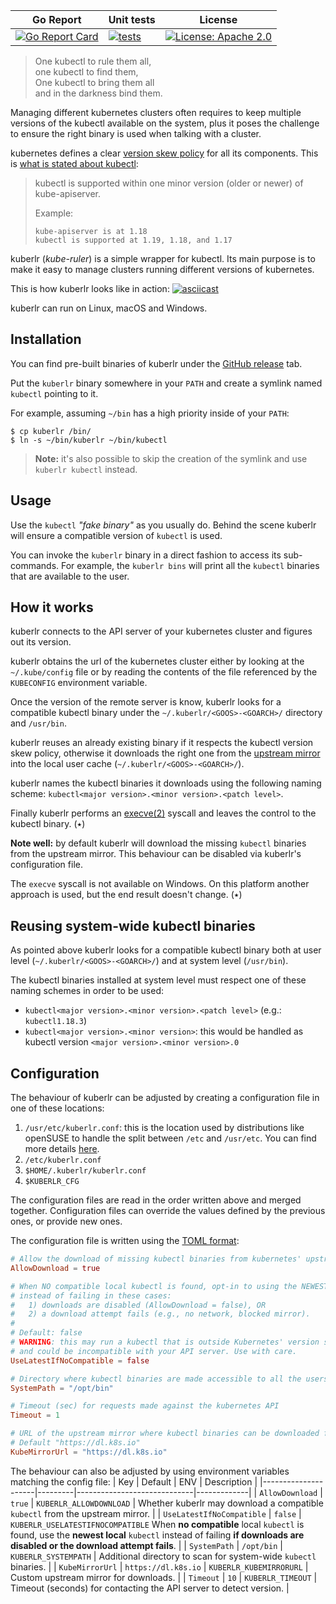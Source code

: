 | Go Report                                                                                                                                | Unit tests                                                                                                                                                              | License                                                                                                                              |
| ---------------------------------------------------------------------------------------------------------------------------------------- | ----------------------------------------------------------------------------------------------------------------------------------------------------------------------- | ------------------------------------------------------------------------------------------------------------------------------------ |
| [![Go Report Card](https://goreportcard.com/badge/github.com/flavio/kuberlr)](https://goreportcard.com/report/github.com/flavio/kuberlr) | [![tests](https://github.com/flavio/kuberlr/workflows/tests/badge.svg?branch=main)](https://github.com/flavio/kuberlr/actions?query=workflow%3Atests+branch%3Amain) | [![License: Apache 2.0](https://img.shields.io/badge/License-Apache2.0-brightgreen.svg)](https://opensource.org/licenses/Apache-2.0) |

> One kubectl to rule them all,  
> one kubectl to find them,  
> One kubectl to bring them all  
> and in the darkness bind them.

Managing different kubernetes clusters often requires to keep multiple versions
of the kubectl available on the system, plus it poses the challenge to ensure
the right binary is used when talking with a cluster.

kubernetes defines a clear [version skew policy](https://kubernetes.io/docs/setup/release/version-skew-policy/)
for all its components. This is [what is stated about kubectl](https://kubernetes.io/docs/setup/release/version-skew-policy/#kubectl):

> kubectl is supported within one minor version (older or newer) of kube-apiserver.
>
> Example:
>
> ```
> kube-apiserver is at 1.18
> kubectl is supported at 1.19, 1.18, and 1.17
> ```

kuberlr (_kube-ruler_) is a simple wrapper for kubectl. Its main purpose is to
make it easy to manage clusters running different versions of kubernetes.

This is how kuberlr looks like in action:
[![asciicast](https://asciinema.org/a/326626.svg)](https://asciinema.org/a/326626)

kuberlr can run on Linux, macOS and Windows.

## Installation

You can find pre-built binaries of kuberlr under the
[GitHub release](https://github.com/flavio/kuberlr/releases) tab.

Put the `kuberlr` binary somewhere in your `PATH` and create a symlink named `kubectl`
pointing to it.

For example, assuming `~/bin` has a high priority inside of your `PATH`:

```
$ cp kuberlr /bin/
$ ln -s ~/bin/kuberlr ~/bin/kubectl
```

> **Note:** it's also possible to skip the creation of the symlink and use `kuberlr kubectl` instead.

## Usage

Use the `kubectl` _"fake binary"_ as you usually do. Behind the scene
kuberlr will ensure a compatible version of `kubectl` is used.

You can invoke the `kuberlr` binary in a direct fashion to access its
sub-commands. For example, the `kuberlr bins` will print all the `kubectl`
binaries that are available to the user.

## How it works

kuberlr connects to the API server of your kubernetes cluster and figures
out its version.

kuberlr obtains the url of the kubernetes cluster either by looking at the
`~/.kube/config` file or by reading the contents of the file referenced by
the `KUBECONFIG` environment variable.

Once the version of the remote server is know, kuberlr looks for a compatible
kubectl binary under the `~/.kuberlr/<GOOS>-<GOARCH>/` directory and `/usr/bin`.

kuberlr reuses an already existing binary if it respects the kubectl
version skew policy, otherwise it downloads the right one from the
[upstream mirror](https://kubernetes.io/docs/tasks/tools/install-kubectl/) into
the local user cache (`~/.kuberlr/<GOOS>-<GOARCH>/`).

kuberlr names the kubectl binaries it downloads using the following naming
scheme: `kubectl<major version>.<minor version>.<patch level>`.

Finally kuberlr performs an [execve(2)](https://www.unix.com/man-page/bsd/2/EXECVE/)
syscall and leaves the control to the kubectl binary. (٭)

**Note well:** by default kuberlr will download the missing `kubectl` binaries
from the upstream mirror. This behaviour can be disabled via kuberlr's
configuration file.

The `execve` syscall is not available on Windows. On this platform another
approach is used, but the end result doesn't change. (٭)

## Reusing system-wide kubectl binaries

As pointed above kuberlr looks for a compatible kubectl binary both at user
level (`~/.kuberlr/<GOOS>-<GOARCH>/`) and at system level (`/usr/bin`).

The kubectl binaries installed at system level must respect one of these naming
schemes in order to be used:

- `kubectl<major version>.<minor version>.<patch level>` (e.g.: `kubectl1.18.3`)
- `kubectl<major version>.<minor version>`: this would be handled as kubectl
  version `<major version>.<minor version>.0`

## Configuration

The behaviour of kuberlr can be adjusted by creating a configuration file in
one of these locations:

1. `/usr/etc/kuberlr.conf`: this is the location used by distributions like
   openSUSE to handle the split between `/etc` and `/usr/etc`. You can find
   more details [here](https://en.opensuse.org/openSUSE:Packaging_UsrEtc).
1. `/etc/kuberlr.conf`
1. `$HOME/.kuberlr/kuberlr.conf`
1. `$KUBERLR_CFG`

The configuration files are read in the order written above and merged together.
Configuration files can override the values defined by the previous ones, or
provide new ones.

The configuration file is written using the [TOML format](https://github.com/toml-lang/toml):

```toml
# Allow the download of missing kubectl binaries from kubernetes' upstream mirror
AllowDownload = true

# When NO compatible local kubectl is found, opt-in to using the NEWEST local kubectl
# instead of failing in these cases:
#   1) downloads are disabled (AllowDownload = false), OR
#   2) a download attempt fails (e.g., no network, blocked mirror).
#
# Default: false
# WARNING: this may run a kubectl that is outside Kubernetes' version skew policy
# and could be incompatible with your API server. Use with care.
UseLatestIfNoCompatible = false

# Directory where kubectl binaries are made accessible to all the users of the system
SystemPath = "/opt/bin"

# Timeout (sec) for requests made against the kubernetes API
Timeout = 1

# URL of the upstream mirror where kubectl binaries can be downloaded from
# Default "https://dl.k8s.io"
KubeMirrorUrl = "https://dl.k8s.io"
```

The behaviour can also be adjusted by using environment variables matching the config file:
 | Key                 | Default | ENV                         | Description |
 |---------------------|---------|-----------------------------|-------------|
 | `AllowDownload`     | `true`  | `KUBERLR_ALLOWDOWNLOAD`     | Whether kuberlr may download a compatible `kubectl` from the upstream mirror. |
 | `UseLatestIfNoCompatible` | `false` | `KUBERLR_USELATESTIFNOCOMPATIBLE` When **no compatible** local `kubectl` is found, use the **newest local** `kubectl` instead of failing **if downloads are disabled or the download attempt fails**. |
 | `SystemPath`         | `/opt/bin`    | `KUBERLR_SYSTEMPATH`        | Additional directory to scan for system-wide `kubectl` binaries. |
 | `KubeMirrorUrl`      | `https://dl.k8s.io`    | `KUBERLR_KUBEMIRRORURL`     | Custom upstream mirror for downloads. |
 | `Timeout`            | `10`    | `KUBERLR_TIMEOUT`           | Timeout (seconds) for contacting the API server to detect version. |
 